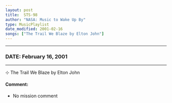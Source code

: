 ```yaml
---
layout: post
title:  STS-98
author: "NASA: Music to Wake Up By"
type: MusicPlaylist
date_modified: 2001-02-16
songs: ["The Trail We Blaze by Elton John"]
---
```


----
### DATE: February 16, 2001
----
⊹ The Trail We Blaze by Elton John

#### Comment:
* No mission comment



<br/>
<center>
	<a target="_blank"
	   href="https://twitter.com/intent/tweet?hashtags=Space,NASA,Playlist,NASAWakeupCalls,SpaceProgram&text={{ page.author}}, '{{ page.songs.first }}' {{ page.title }}, {{ page.date | date: '%B %d, %Y' }}. {{ site.url }}{{ page.url }}&via=nasawakeupcalls"><i class="fab fa-twitter" alt="Tweet this page" style="font-size: 1.3em;"></i></a>
	&nbsp; 	<i class="fas fa-user-astronaut" style="font-size: 1.5em;"></i> &nbsp;
    <a type="amzn" search="'The Trail We Blaze by Elton John'" category="popular music">
    <i class="fab fa-amazon" style="font-size: 1.3em;"></i></a>
</center>
